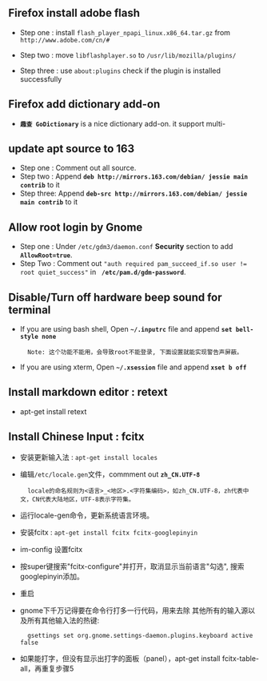 ## Firefox install adobe flash ##

- Step one : install `flash_player_npapi_linux.x86_64.tar.gz` from `http://www.adobe.com/cn/#`

- Step two : move `libflashplayer.so` to `/usr/lib/mozilla/plugins/`

- Step three : use `about:plugins` check if the plugin is installed successfully

## Firefox add dictionary add-on ##

- **`趣查 GoDictionary`** is a nice dictionary add-on. it support multi-

## update apt source to 163 ##

- Step one : Comment out all source.
- Step two : Append **`deb http://mirrors.163.com/debian/ jessie main contrib`** to it
- Step three: Append **`deb-src http://mirrors.163.com/debian/ jessie main contrib`** to it


## Allow root login by Gnome ##

- Step one : Under `/etc/gdm3/daemon.conf` **Security** section to add **`AllowRoot=true`**.
- Step Two : Comment out `"auth required pam_succeed_if.so user != root quiet_success"` in **` /etc/pam.d/gdm-password`**.


## Disable/Turn off hardware beep sound for terminal ##

- If you are using bash shell, Open **`~/.inputrc`** file and append **`set bell-style none`** 

        Note: 这个功能不能用，会导致root不能登录, 下面设置就能实现警告声屏蔽。

- If you are using xterm, Open **`~/.xsession`** file and append **`xset b off`**

## Install markdown editor : retext ##

- apt-get install retext

## Install Chinese Input : fcitx ##

- 安装更新输入法 : `apt-get install locales`

- 编辑`/etc/locale.gen`文件，commment out **`zh_CN.UTF-8`**

        locale的命名规则为<语言>_<地区>.<字符集编码>，如zh_CN.UTF-8，zh代表中文，CN代表大陆地区，UTF-8表示字符集。

- 运行locale-gen命令，更新系统语言环境。

- 安装fcitx : `apt-get install fcitx fcitx-googlepinyin`

- im-config 设置fcitx

- 按super键搜索"fcitx-configure"并打开，取消显示当前语言"勾选", 搜索googlepinyin添加。

- 重启

- gnome下千万记得要在命令行打多一行代码，用来去除 其他所有的输入源以及所有其他输入法的热键:

        gsettings set org.gnome.settings-daemon.plugins.keyboard active false
        
- 如果能打字，但没有显示出打字的面板（panel），apt-get install fcitx-table-all，再重复步骤5







